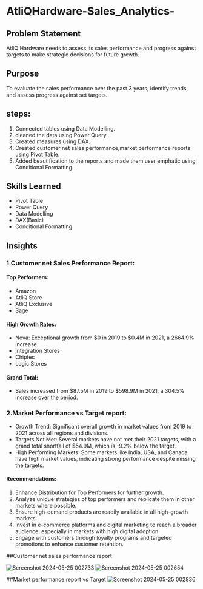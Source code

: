 # AtliQHardware-Sales_Analytics-

## Problem Statement
AtliQ Hardware needs to assess its sales performance and progress against targets to make strategic decisions for future growth.

## Purpose
To evaluate the sales performance over the past 3 years, identify trends, and assess progress against set targets.

## steps:
1. Connected tables using Data Modelling.
2. cleaned the data using Power Query.
3. Created measures using DAX.
4. Created customer net sales performance,market performance reports using Pivot Table.
5. Added beautification to the reports and made them user emphatic using Conditional Formatting.

## Skills Learned
- Pivot Table
- Power Query
- Data Modelling
- DAX(Basic)
- Conditional Formatting

## Insights

### 1.Customer net Sales Performance Report:
#### Top Performers:
- Amazon
- AtliQ Store
- AtliQ Exclusive
- Sage

#### High Growth Rates:
- Nova: Exceptional growth from $0 in 2019 to $0.4M in 2021, a 2664.9% increase.
- Integration Stores
- Chiptec
- Logic Stores

#### Grand Total:
- Sales increased from $87.5M in 2019 to $598.9M in 2021, a 304.5% increase over the period.

### 2.Market Performance vs Target report:
- Growth Trend: Significant overall growth in market values from 2019 to 2021 across all regions and divisions.
- Targets Not Met: Several markets have not met their 2021 targets, with a grand total shortfall of $54.9M, which is -9.2% below the target.
- High Performing Markets: Some markets like India, USA, and Canada have high market values, indicating strong performance despite missing the targets.

#### Recommendations:
1. Enhance Distribution for Top Performers for further growth.
2. Analyze unique strategies of top performers and replicate them in other markets where possible.
3. Ensure high-demand products are readily available in all high-growth markets.
4. Invest in e-commerce platforms and digital marketing to reach a broader audience, especially in markets with high digital adoption.
5. Engage with customers through loyalty programs and targeted promotions to enhance customer retention.

  ##Customer net sales performance report

  ![Screenshot 2024-05-25 002733](https://github.com/hKasturik/AtliQHardware-Sales_Analytics-/assets/170725023/a1631dac-0645-4f66-bba8-d678abcd0727)
![Screenshot 2024-05-25 002654](https://github.com/hKasturik/AtliQHardware-Sales_Analytics-/assets/170725023/78a57ab1-8759-4fa6-bc44-69e4bbfb26ad)

 ##Market performance report vs Target
 ![Screenshot 2024-05-25 002836](https://github.com/hKasturik/AtliQHardware-Sales_Analytics-/assets/170725023/10aa578b-5c2a-4bf2-8043-5865149365c0)

